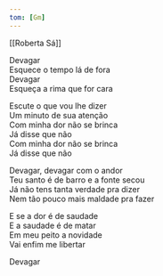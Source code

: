 ```yaml
---
tom: [Gm]
---
```


[[Roberta Sá]] 

Devagar  
Esquece o tempo lá de fora  
Devagar  
Esqueça a rima que for cara

Escute o que vou lhe dizer  
Um minuto de sua atenção  
Com minha dor não se brinca  
Já disse que não  
Com minha dor não se brinca  
Já disse que não

Devagar, devagar com o andor  
Teu santo é de barro e a fonte secou  
Já não tens tanta verdade pra dizer  
Nem tão pouco mais maldade pra fazer  

E se a dor é de saudade  
E a saudade é de matar  
Em meu peito a novidade  
Vai enfim me libertar  

Devagar  